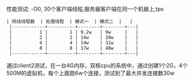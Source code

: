  性能测试:
 -O0, 30个客户端线程,服务器客户端在同一个机器上,tps
 
    | 网线线程数  | 处理线程  | 模式一  | 模式二  |   |
     |------------+----------+--------+--------+---|
     |          1 |        1 | 9.2w   | 9w     |   |
     |          2 |        2 | 14w    | 20w    |   |
     |          4 |        4 | 14w    | 31w    |   |
     |          8 |        8 | 17w    | 48w    |   |
     |------------+----------+--------+--------+---|


通过client2测试，在一台4G内存，双核cpu的系统中，通过创建1个2G，4个500M的虚拟机，每个上面跑6w个连接，测试到了最大并发连接数30w
